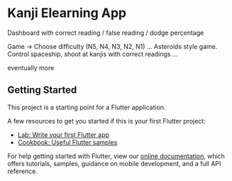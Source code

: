 # Kanji Elearning App
Dashboard with correct reading / false reading / dodge percentage

Game -> Choose difficulty (N5, N4, N3, N2, N1) ...
Asteroids style game. Control spaceship, shoot at kanjis with correct readings ...

eventually more






















## Getting Started

This project is a starting point for a Flutter application.

A few resources to get you started if this is your first Flutter project:

- [Lab: Write your first Flutter app](https://flutter.dev/docs/get-started/codelab)
- [Cookbook: Useful Flutter samples](https://flutter.dev/docs/cookbook)

For help getting started with Flutter, view our
[online documentation](https://flutter.dev/docs), which offers tutorials,
samples, guidance on mobile development, and a full API reference.

